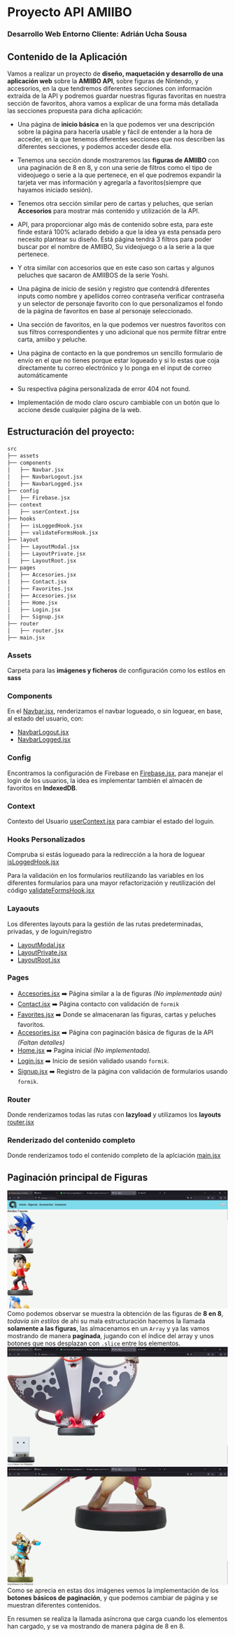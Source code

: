 # Proyecto API AMIIBO 
### Desarrollo Web Entorno Cliente: Adrián Ucha Sousa

## Contenido de la Aplicación
Vamos a realizar un proyecto de **diseño, maquetación y desarrollo de una aplicación web** sobre la **AMIIBO API**, 
sobre figuras de Nintendo, y accesorios, en la que tendremos diferentes secciones con información extraída de la API y 
podremos guardar nuestras figuras favoritas en nuestra sección de favoritos, ahora vamos a explicar de una forma más 
detallada las secciones propuesta para dicha aplicación:

- Una página de **inicio básica** en la que podemos ver una descripción sobre la página para hacerla usable y fácil de 
entender a la hora de acceder, en la que tenemos diferentes secciones que nos describen las diferentes secciones,
y podemos acceder desde ella.


- Tenemos una sección donde mostraremos las **figuras de AMIIBO** con una paginación de 8 en 8, y con una serie de filtros
como el tipo de videojuego o serie a la que pertenece, en el que podremos expandir la tarjeta ver mas información y 
agregarla a favoritos(siempre que hayamos iniciado sesión).

- Tenemos otra sección similar pero de cartas y peluches, que serían **Accesorios** para mostrar más contenido y utilización de la API.


- API, para proporcionar algo más de contenido sobre esta, para este
finde estará 100% aclarado debido a que la idea ya esta pensada pero
necesito plantear su diseño.
Está página tendrá 3 filtros para poder buscar por el nombre de
AMIIBO, Su videojuego o a la serie a la que pertenece.


- Y otra similar con accesorios que en este caso son cartas y algunos
peluches que sacaron de AMIIBOS de la serie Yoshi.


- Una página de inicio de sesión y registro que contendrá diferentes
inputs como nombre y apellidos correo contraseña verificar contraseña
y un selector de personaje favorito con lo que personalizamos el fondo
de la página de favoritos en base al personaje seleccionado.


- Una sección de favoritos, en la que podemos ver nuestros favoritos con
sus filtros correspondientes y uno adicional que nos permite filtrar entre
carta, amiibo y peluche.


- Una página de contacto en la que pondremos un sencillo formulario
de envío en el que no tienes porque estar logueado y si lo estas que coja
directamente tu correo electrónico y lo ponga en el input de correo
automáticamente


- Su respectiva página personalizada de error 404 not found.


- Implementación de modo claro oscuro cambiable con un botón que lo
accione desde cualquier página de la web.



## Estructuración del proyecto:

```plaintext
src
├── assets
├── components
│   ├── Navbar.jsx
│   ├── NavbarLogout.jsx
│   ├── NavbarLogged.jsx
├── config
│   ├── Firebase.jsx
├── context
│   ├── userContext.jsx
├── hooks
│   ├── isLoggedHook.jsx
│   ├── validateFormsHook.jsx
├── layout
│   ├── LayoutModal.jsx
│   ├── LayoutPrivate.jsx
│   ├── LayoutRoot.jsx
├── pages
│   ├── Accesories.jsx
│   ├── Contact.jsx
│   ├── Favorites.jsx
│   ├── Accesories.jsx
│   ├── Home.jsx
│   ├── Login.jsx
│   ├── Signup.jsx
├── router
│   ├── router.jsx
├── main.jsx
```

### Assets
Carpeta para las **imágenes y ficheros** de configuración como los estilos en **sass**

### Components
En el [Navbar.jsx](./src/components/Navbar.jsx), renderizamos el navbar logueado, o sin loguear, en base, al estado del 
usuario, con:
- [NavbarLogout.jsx](./src/components/NavbarLogout.jsx)
- [NavbarLogged.jsx](./src/components/NavbarLogged.jsx)

### Config
Encontramos la configuración de Firebase en [Firebase.jsx](./src/config/Firebase.jsx), para manejar el login de los 
usuarios, la idea es implementar también el almacén de favoritos en **IndexedDB**.

### Context
Contexto del Usuario [userContext.jsx](./src/context/userContext.jsx) para cambiar el estado del loguin.

### Hooks Personalizados

Compruba si estás logueado para la redirección a la hora de loguear [isLoggedHook.jsx](./src/hooks/isLoggedHook.jsx)

Para la validación en los formularios reutilizando las variables en los diferentes formularios para una mayor 
refactorización y reutilización del código [validateFormsHook.jsx](./src/hooks/validateFormsHook.jsx)

### Layaouts
Los diferentes layouts para la gestión de las rutas predeterminadas, privadas, y de loguin/registro
- [LayoutModal.jsx](./src/layout/LayoutModal.jsx)
- [LayoutPrivate.jsx](./src/layout/LayoutPrivate.jsx)
- [LayoutRoot.jsx](./src/layout/LayoutRoot.jsx)

### Pages
- [Accesories.jsx](./src/pages/Accesories.jsx) ➡️ Página similar a la de figuras _(No implementada aún)_
- [Contact.jsx](./src/pages/Contact.jsx) ➡️ Página contacto con validación de `formik`
- [Favorites.jsx](./src/pages/Favorites.jsx) ➡️ Donde se almacenaran las figuras, cartas y peluches favoritos.
- [Accesories.jsx](./src/pages/Figures.jsx) ➡️ Página con paginación básica de figuras de la API _(Faltan detalles)_
- [Home.jsx](./src/pages/Home.jsx) ➡️ Pagina inicial _(No implementada)._
- [Login.jsx](./src/pages/Login.jsx) ➡️ Inicio de sesión validado usando `formik`.
- [Signup.jsx](./src/pages/Signup.jsx) ➡️ Registro de la página con validación de formularios usando `formik`.



### Router
Donde renderizamos todas las rutas con **lazyload** y utilizamos los **layouts** [router.jsx](./src/router/router.jsx)

### Renderizado del contenido completo
Donde renderizamos todo el contenido completo de la aplciación [main.jsx](./src/main.jsx)

## Paginación principal de Figuras
![""](./src/assets/img/Capt1.png)
Como podemos observar se muestra la obtención de las figuras de **8 en 8**, _todavía sin estilos_ de ahi su mala estructuración
hacemos la llamada **solamente a las figuras**, las almacenamos en un `Array` y ya las vamos mostrando de manera **paginada**,
jugando con el índice del array y unos botones que nos desplazan con `.slice` entre los elementos.
![""](./src/assets/img/Capt2.png)
![""](./src/assets/img/Capt3.png)
Como se aprecia en estas dos imágenes vemos la implementación de los **botones básicos de paginación**, y que podemos cambiar
de página y se muestran diferentes contenidos.

En resumen se realiza la llamada asíncrona que carga cuando los elementos han cargado, y se va mostrando de manera
página de 8 en 8.